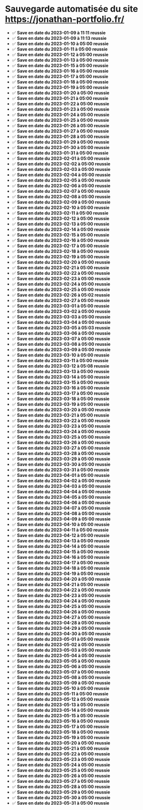 # Sauvegarde automatisée du site https://jonathan-portfolio.fr/
- ✅ **Save en date du 2023-01-09 à 11:11 reussie**<br>
- ✅ **Save en date du 2023-01-09 à 11:13 reussie**<br>
- ✅ **Save en date du 2023-01-10 à 05:00 reussie**<br>
- ✅ **Save en date du 2023-01-11 à 05:00 reussie**<br>
- ✅ **Save en date du 2023-01-12 à 05:00 reussie**<br>
- ✅ **Save en date du 2023-01-13 à 05:00 reussie**<br>
- ✅ **Save en date du 2023-01-15 à 05:00 reussie**<br>
- ✅ **Save en date du 2023-01-16 à 05:00 reussie**<br>
- ✅ **Save en date du 2023-01-17 à 05:00 reussie**<br>
- ✅ **Save en date du 2023-01-18 à 05:00 reussie**<br>
- ✅ **Save en date du 2023-01-19 à 05:00 reussie**<br>
- ✅ **Save en date du 2023-01-20 à 05:00 reussie**<br>
- ✅ **Save en date du 2023-01-21 à 05:00 reussie**<br>
- ✅ **Save en date du 2023-01-22 à 05:00 reussie**<br>
- ✅ **Save en date du 2023-01-23 à 05:00 reussie**<br>
- ✅ **Save en date du 2023-01-24 à 05:00 reussie**<br>
- ✅ **Save en date du 2023-01-25 à 05:00 reussie**<br>
- ✅ **Save en date du 2023-01-26 à 05:00 reussie**<br>
- ✅ **Save en date du 2023-01-27 à 05:00 reussie**<br>
- ✅ **Save en date du 2023-01-28 à 05:00 reussie**<br>
- ✅ **Save en date du 2023-01-29 à 05:00 reussie**<br>
- ✅ **Save en date du 2023-01-30 à 05:00 reussie**<br>
- ✅ **Save en date du 2023-01-31 à 05:00 reussie**<br>
- ✅ **Save en date du 2023-02-01 à 05:00 reussie**<br>
- ✅ **Save en date du 2023-02-02 à 05:00 reussie**<br>
- ✅ **Save en date du 2023-02-03 à 05:00 reussie**<br>
- ✅ **Save en date du 2023-02-04 à 05:00 reussie**<br>
- ✅ **Save en date du 2023-02-05 à 05:00 reussie**<br>
- ✅ **Save en date du 2023-02-06 à 05:00 reussie**<br>
- ✅ **Save en date du 2023-02-07 à 05:00 reussie**<br>
- ✅ **Save en date du 2023-02-08 à 05:00 reussie**<br>
- ✅ **Save en date du 2023-02-09 à 05:00 reussie**<br>
- ✅ **Save en date du 2023-02-10 à 05:00 reussie**<br>
- ✅ **Save en date du 2023-02-11 à 05:00 reussie**<br>
- ✅ **Save en date du 2023-02-12 à 05:00 reussie**<br>
- ✅ **Save en date du 2023-02-13 à 05:00 reussie**<br>
- ✅ **Save en date du 2023-02-14 à 05:00 reussie**<br>
- ✅ **Save en date du 2023-02-15 à 05:00 reussie**<br>
- ✅ **Save en date du 2023-02-16 à 05:00 reussie**<br>
- ✅ **Save en date du 2023-02-17 à 05:00 reussie**<br>
- ✅ **Save en date du 2023-02-18 à 05:00 reussie**<br>
- ✅ **Save en date du 2023-02-19 à 05:00 reussie**<br>
- ✅ **Save en date du 2023-02-20 à 05:00 reussie**<br>
- ✅ **Save en date du 2023-02-21 à 05:00 reussie**<br>
- ✅ **Save en date du 2023-02-22 à 05:00 reussie**<br>
- ✅ **Save en date du 2023-02-23 à 05:00 reussie**<br>
- ✅ **Save en date du 2023-02-24 à 05:00 reussie**<br>
- ✅ **Save en date du 2023-02-25 à 05:00 reussie**<br>
- ✅ **Save en date du 2023-02-26 à 05:02 reussie**<br>
- ✅ **Save en date du 2023-02-27 à 05:00 reussie**<br>
- ✅ **Save en date du 2023-03-01 à 05:00 reussie**<br>
- ✅ **Save en date du 2023-03-02 à 05:00 reussie**<br>
- ✅ **Save en date du 2023-03-03 à 05:00 reussie**<br>
- ✅ **Save en date du 2023-03-04 à 05:00 reussie**<br>
- ✅ **Save en date du 2023-03-05 à 05:03 reussie**<br>
- ✅ **Save en date du 2023-03-06 à 05:00 reussie**<br>
- ✅ **Save en date du 2023-03-07 à 05:00 reussie**<br>
- ✅ **Save en date du 2023-03-08 à 05:00 reussie**<br>
- ✅ **Save en date du 2023-03-09 à 05:00 reussie**<br>
- ✅ **Save en date du 2023-03-10 à 05:00 reussie**<br>
- ✅ **Save en date du 2023-03-11 à 05:00 reussie**<br>
- ✅ **Save en date du 2023-03-12 à 05:08 reussie**<br>
- ✅ **Save en date du 2023-03-13 à 05:00 reussie**<br>
- ✅ **Save en date du 2023-03-14 à 05:00 reussie**<br>
- ✅ **Save en date du 2023-03-15 à 05:00 reussie**<br>
- ✅ **Save en date du 2023-03-16 à 05:00 reussie**<br>
- ✅ **Save en date du 2023-03-17 à 05:00 reussie**<br>
- ✅ **Save en date du 2023-03-18 à 05:00 reussie**<br>
- ✅ **Save en date du 2023-03-19 à 05:00 reussie**<br>
- ✅ **Save en date du 2023-03-20 à 05:00 reussie**<br>
- ✅ **Save en date du 2023-03-21 à 05:00 reussie**<br>
- ✅ **Save en date du 2023-03-22 à 05:00 reussie**<br>
- ✅ **Save en date du 2023-03-23 à 05:00 reussie**<br>
- ✅ **Save en date du 2023-03-24 à 05:00 reussie**<br>
- ✅ **Save en date du 2023-03-25 à 05:00 reussie**<br>
- ✅ **Save en date du 2023-03-26 à 05:00 reussie**<br>
- ✅ **Save en date du 2023-03-27 à 05:00 reussie**<br>
- ✅ **Save en date du 2023-03-28 à 05:00 reussie**<br>
- ✅ **Save en date du 2023-03-29 à 05:00 reussie**<br>
- ✅ **Save en date du 2023-03-30 à 05:00 reussie**<br>
- ✅ **Save en date du 2023-03-31 à 05:00 reussie**<br>
- ✅ **Save en date du 2023-04-01 à 05:00 reussie**<br>
- ✅ **Save en date du 2023-04-02 à 05:00 reussie**<br>
- ✅ **Save en date du 2023-04-03 à 05:00 reussie**<br>
- ✅ **Save en date du 2023-04-04 à 05:00 reussie**<br>
- ✅ **Save en date du 2023-04-05 à 05:00 reussie**<br>
- ✅ **Save en date du 2023-04-06 à 05:00 reussie**<br>
- ✅ **Save en date du 2023-04-07 à 05:00 reussie**<br>
- ✅ **Save en date du 2023-04-08 à 05:00 reussie**<br>
- ✅ **Save en date du 2023-04-09 à 05:00 reussie**<br>
- ✅ **Save en date du 2023-04-10 à 05:00 reussie**<br>
- ✅ **Save en date du 2023-04-11 à 05:00 reussie**<br>
- ✅ **Save en date du 2023-04-12 à 05:00 reussie**<br>
- ✅ **Save en date du 2023-04-13 à 05:00 reussie**<br>
- ✅ **Save en date du 2023-04-14 à 05:00 reussie**<br>
- ✅ **Save en date du 2023-04-15 à 05:00 reussie**<br>
- ✅ **Save en date du 2023-04-16 à 05:00 reussie**<br>
- ✅ **Save en date du 2023-04-17 à 05:00 reussie**<br>
- ✅ **Save en date du 2023-04-18 à 05:00 reussie**<br>
- ✅ **Save en date du 2023-04-19 à 05:00 reussie**<br>
- ✅ **Save en date du 2023-04-20 à 05:00 reussie**<br>
- ✅ **Save en date du 2023-04-21 à 05:00 reussie**<br>
- ✅ **Save en date du 2023-04-22 à 05:00 reussie**<br>
- ✅ **Save en date du 2023-04-23 à 05:00 reussie**<br>
- ✅ **Save en date du 2023-04-24 à 05:00 reussie**<br>
- ✅ **Save en date du 2023-04-25 à 05:00 reussie**<br>
- ✅ **Save en date du 2023-04-26 à 05:00 reussie**<br>
- ✅ **Save en date du 2023-04-27 à 05:00 reussie**<br>
- ✅ **Save en date du 2023-04-28 à 05:00 reussie**<br>
- ✅ **Save en date du 2023-04-29 à 05:00 reussie**<br>
- ✅ **Save en date du 2023-04-30 à 05:00 reussie**<br>
- ✅ **Save en date du 2023-05-01 à 05:00 reussie**<br>
- ✅ **Save en date du 2023-05-02 à 05:00 reussie**<br>
- ✅ **Save en date du 2023-05-03 à 05:00 reussie**<br>
- ✅ **Save en date du 2023-05-04 à 05:00 reussie**<br>
- ✅ **Save en date du 2023-05-05 à 05:00 reussie**<br>
- ✅ **Save en date du 2023-05-06 à 05:00 reussie**<br>
- ✅ **Save en date du 2023-05-07 à 05:00 reussie**<br>
- ✅ **Save en date du 2023-05-08 à 05:00 reussie**<br>
- ✅ **Save en date du 2023-05-09 à 05:00 reussie**<br>
- ✅ **Save en date du 2023-05-10 à 05:00 reussie**<br>
- ✅ **Save en date du 2023-05-11 à 05:00 reussie**<br>
- ✅ **Save en date du 2023-05-12 à 05:00 reussie**<br>
- ✅ **Save en date du 2023-05-13 à 05:00 reussie**<br>
- ✅ **Save en date du 2023-05-14 à 05:00 reussie**<br>
- ✅ **Save en date du 2023-05-15 à 05:00 reussie**<br>
- ✅ **Save en date du 2023-05-16 à 05:00 reussie**<br>
- ✅ **Save en date du 2023-05-17 à 05:00 reussie**<br>
- ✅ **Save en date du 2023-05-18 à 05:00 reussie**<br>
- ✅ **Save en date du 2023-05-19 à 05:00 reussie**<br>
- ✅ **Save en date du 2023-05-20 à 05:00 reussie**<br>
- ✅ **Save en date du 2023-05-21 à 05:00 reussie**<br>
- ✅ **Save en date du 2023-05-22 à 05:00 reussie**<br>
- ✅ **Save en date du 2023-05-23 à 05:00 reussie**<br>
- ✅ **Save en date du 2023-05-24 à 05:00 reussie**<br>
- ✅ **Save en date du 2023-05-25 à 05:00 reussie**<br>
- ✅ **Save en date du 2023-05-26 à 05:00 reussie**<br>
- ✅ **Save en date du 2023-05-27 à 05:00 reussie**<br>
- ✅ **Save en date du 2023-05-28 à 05:00 reussie**<br>
- ✅ **Save en date du 2023-05-29 à 05:00 reussie**<br>
- ✅ **Save en date du 2023-05-30 à 05:00 reussie**<br>
- ✅ **Save en date du 2023-05-31 à 05:00 reussie**<br>
